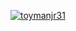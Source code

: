 [![toymanjr31](https://circleci.com/gh/toymanjr31/SubmissionMADE.svg?style=svg)](https://circleci.com/gh/toymanjr31/SubmissionMADE)
